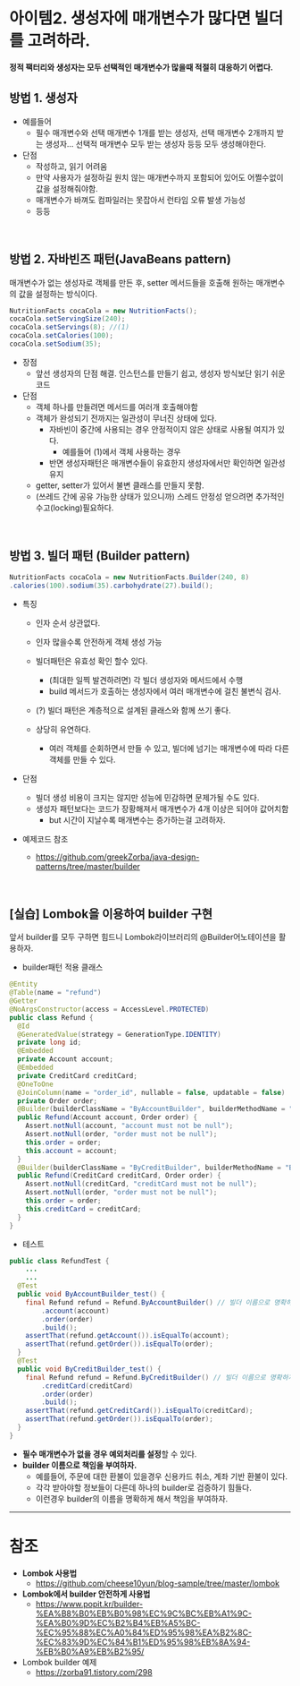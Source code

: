 아이템2. 생성자에 매개변수가 많다면 빌더를 고려하라.
====================================================

__정적 팩터리와 생성자는 모두 선택적인 매개변수가 많을때 적절히 대응하기 어렵다.__

방법 1. 생성자
----------------

-	예를들어
	-	필수 매개변수와 선택 매개변수 1개를 받는 생성자, 선택 매개변수 2개까지 받는 생성자... 선택적 매개변수 모두 받는 생성자 등등 모두 생성해야한다.
-	단점
	-	작성하고, 읽기 어려움
	-	만약 사용자가 설정하길 원치 않는 매개변수까지 포함되어 있어도 어쩔수없이 값을 설정해줘야함.
	- 매개변수가 바껴도 컴파일러는 못잡아서 런타임 오류 발생 가능성
	-	등등

<br/>

방법 2. 자바빈즈 패턴(JavaBeans pattern)
------------------------------------------

매개변수가 없는 생성자로 객체를 만든 후, setter 메서드들을 호출해 원하는 매개변수의 값을 설정하는 방식이다.

```java
NutritionFacts cocaCola = new NutritionFacts();
cocaCola.setServingSize(240);
cocaCola.setServings(8); //(1)
cocaCola.setCalories(100);
cocaCola.setSodium(35);
```

-	장점
	-	앞선 생성자의 단점 해결. 인스턴스를 만들기 쉽고, 생성자 방식보단 읽기 쉬운 코드
-	단점
	-	객체 하나를 만들려면 메서드를 여러개 호출해야함
	-	객체가 완성되기 전까지는 일관성이 무너진 상태에 있다.
 		- 자바빈이 중간에 사용되는 경우 안정적이지 않은 상태로 사용될 여지가 있다.
			-	예를들어 (1)에서 객체 사용하는 경우
		- 반면 생성자패턴은 매개변수들이 유효한지 생성자에서만 확인하면 일관성 유지
	-	getter, setter가 있어서 불변 클래스를 만들지 못함.
	-	(쓰레드 간에 공유 가능한 상태가 있으니까) 스레드 안정성 얻으려면 추가적인 수고(locking)필요하다.

<br/>

방법 3. 빌더 패턴 (Builder pattern)
-------------------------------------


```java
NutritionFacts cocaCola = new NutritionFacts.Builder(240, 8)
.calories(100).sodium(35).carbohydrate(27).build();
```
- 특징
	- 인자 순서 상관없다.
	- 인자 많을수록 안전하게 객체 생성 가능
	-	빌더패턴은 유효성 확인 할수 있다.

		-	(최대한 일찍 발견하려면) 각 빌더 생성자와 메서드에서 수행
		-	build 메서드가 호출하는 생성자에서 여러 매개변수에 걸친 불변식 검사.

	-	(?) 빌더 패턴은 계층적으로 설계된 클래스와 함께 쓰기 좋다.

	-	상당히 유연하다.

		-	여러 객체를 순회하면서 만들 수 있고, 빌더에 넘기는 매개변수에 따라 다른 객체를 만들 수 있다.

-	단점

	-	빌더 생성 비용이 크지는 않지만 성능에 민감하면 문제가될 수도 있다.
	-	생성자 패턴보다는 코드가 장황해져서 매개변수가 4개 이상은 되어야 값어치함
		-	but 시간이 지날수록 매개변수는 증가하는걸 고려하자.

-	예제코드 참조

	-	https://github.com/greekZorba/java-design-patterns/tree/master/builder

<br/>

[실습] Lombok을 이용하여 builder 구현
-------------------------------------

앞서 builder를 모두 구하면 힘드니 Lombok라이브러리의 @Builder어노테이션을 활용하자.

-	builder패턴 적용 클래스

```java
@Entity
@Table(name = "refund")
@Getter
@NoArgsConstructor(access = AccessLevel.PROTECTED)
public class Refund {
  @Id
  @GeneratedValue(strategy = GenerationType.IDENTITY)
  private long id;
  @Embedded
  private Account account;
  @Embedded
  private CreditCard creditCard;
  @OneToOne
  @JoinColumn(name = "order_id", nullable = false, updatable = false)
  private Order order;
  @Builder(builderClassName = "ByAccountBuilder", builderMethodName = "ByAccountBuilder") // 계좌 번호 기반 환불, Builder 이름을 부여해서 그에 따른 책임 부여, 그에 따른 필수 인자값 명확
  public Refund(Account account, Order order) {
    Assert.notNull(account, "account must not be null");
    Assert.notNull(order, "order must not be null");
    this.order = order;
    this.account = account;
  }
  @Builder(builderClassName = "ByCreditBuilder", builderMethodName = "ByCreditBuilder")  // 신용 카드 기반 환불, Builder 이름을 부여해서 그에 따른 책임 부여, 그에 따른 필수 인자값 명확
  public Refund(CreditCard creditCard, Order order) {
    Assert.notNull(creditCard, "creditCard must not be null");
    Assert.notNull(order, "order must not be null");
    this.order = order;
    this.creditCard = creditCard;
  }
}
```

-	테스트

```java
public class RefundTest {
    ...
    ...
  @Test
  public void ByAccountBuilder_test() {
    final Refund refund = Refund.ByAccountBuilder() // 빌더 이름으로 명확하게 그 의도를 드러 내고 있습니다.
        .account(account)
        .order(order)
        .build();
    assertThat(refund.getAccount()).isEqualTo(account);
    assertThat(refund.getOrder()).isEqualTo(order);
  }
  @Test
  public void ByCreditBuilder_test() {
    final Refund refund = Refund.ByCreditBuilder() // 빌더 이름으로 명확하게 그 의도를 드러 내고 있습니다.
        .creditCard(creditCard)
        .order(order)
        .build();
    assertThat(refund.getCreditCard()).isEqualTo(creditCard);
    assertThat(refund.getOrder()).isEqualTo(order);
  }
}
```

-	**필수 매개변수가 없을 경우 예외처리를 설정**할 수 있다.
-	**builder 이름으로 책임을 부여하자.**
	-	예를들어, 주문에 대한 환불이 있을경우 신용카드 취소, 계좌 기반 환불이 있다.
	-	각각 받아야할 정보들이 다른데 하나의 builder로 검증하기 힘들다.
	-	이런경우 builder의 이름을 명확하게 해서 책임을 부여하자.

---

참조
====

-	**Lombok 사용법**
	-	https://github.com/cheese10yun/blog-sample/tree/master/lombok
-	**Lombok에서 builder 안전하게 사용법**
	-	https://www.popit.kr/builder-%EA%B8%B0%EB%B0%98%EC%9C%BC%EB%A1%9C-%EA%B0%9D%EC%B2%B4%EB%A5%BC-%EC%95%88%EC%A0%84%ED%95%98%EA%B2%8C-%EC%83%9D%EC%84%B1%ED%95%98%EB%8A%94-%EB%B0%A9%EB%B2%95/
-	Lombok builder 예제
	-	https://zorba91.tistory.com/298
